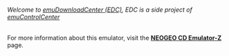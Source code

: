 ###### Welcome to [emuDownloadCenter (EDC)](https://github.com/PhoenixInteractiveNL/emuDownloadCenter/wiki/), EDC is a side project of [emuControlCenter](https://github.com/PhoenixInteractiveNL/emuControlCenter/wiki/)

For more information about this emulator, visit the [**NEOGEO CD Emulator-Z**](https://github.com/PhoenixInteractiveNL/emuDownloadCenter/wiki/Emulator-ncdz#menu) page.

